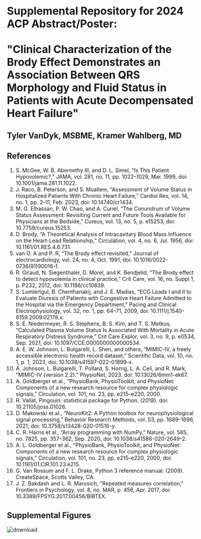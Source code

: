 # Supplemental Repository for 2024 ACP Abstract/Poster: <br/> <br/> "Clinical Characterization of the Brody Effect Demonstrates an Association Between QRS Morphology and Fluid Status in Patients with Acute Decompensated Heart Failure" 
## Tyler VanDyk, MSBME, Kramer Wahlberg, MD
## References
1. S. McGee, W. B. Abernethy III, and D. L. Simel, “Is This Patient Hypovolemic?,” JAMA, vol. 281, no. 11, pp. 1022–1029, Mar. 1999, doi: 10.1001/jama.281.11.1022.
2. J. Raco, B. Peterson, and S. Muallem, “Assessment of Volume Status in Hospitalized Patients With Chronic Heart Failure,” Cardiol Res, vol. 14, no. 1, pp. 2–11, Feb. 2023, doi: 10.14740/cr1434.
3. M. G. Elhassan, P. W. Chao, and A. Curiel, “The Conundrum of Volume Status Assessment: Revisiting Current and Future Tools Available for Physicians at the Bedside,” Cureus, vol. 13, no. 5, p. e15253, doi: 10.7759/cureus.15253.
4. D. Brody, “A Theoretical Analysis of Intracavitary Blood Mass Influence on the Heart-Lead Relationship,” Circulation, vol. 4, no. 6, Jul. 1956, doi: 10.1161/01.RES.4.6.731.
5. van O. A and P. R, “The Brody effect revisited,” Journal of electrocardiology, vol. 24, no. 4, Oct. 1991, doi: 10.1016/0022-0736(91)90016-f.
6. R. Giraud, N. Siegenthaler, D. Morel, and K. Bendjelid, “The Brody effect to detect hypovolemia in clinical practice,” Crit Care, vol. 16, no. Suppl 1, p. P232, 2012, doi: 10.1186/cc10839.
7. S. Lumlertgul, B. Chenthanakij, and J. E. Madias, “ECG Leads I and II to Evaluate Diuresis of Patients with Congestive Heart Failure Admitted to the Hospital via the Emergency Department,” Pacing and Clinical Electrophysiology, vol. 32, no. 1, pp. 64–71, 2009, doi: 10.1111/j.1540-8159.2009.02178.x.
8. S. E. Niedermeyer, R. S. Stephens, B. S. Kim, and T. S. Metkus, “Calculated Plasma Volume Status Is Associated With Mortality in Acute Respiratory Distress Syndrome,” Crit Care Explor, vol. 3, no. 9, p. e0534, Sep. 2021, doi: 10.1097/CCE.0000000000000534.
9. A. E. W. Johnson, L. Bulgarelli, L. Shen, and others, “MIMIC-IV, a freely accessible electronic health record dataset,” Scientific Data, vol. 10, no. 1, p. 1, 2023, doi: 10.1038/s41597-022-01899-x.
10. A. Johnson, L. Bulgarelli, T. Pollard, S. Horng, L. A. Celi, and R. Mark, “MIMIC-IV (version 2.2).” PhysioNet, 2023. doi: 10.13026/6mm1-ek67.
11. A. Goldberger et al., “PhysioBank, PhysioToolkit, and PhysioNet: Components of a new research resource for complex physiologic signals,” Circulation, vol. 101, no. 23, pp. e215–e220, 2000.
12. R. Vallat, Pingouin: statistical package for Python. (2018). doi: 10.21105/joss.01026.
13. D. Makowski et al., “NeuroKit2: A Python toolbox for neurophysiological signal processing,” Behavior Research Methods, vol. 53, pp. 1689–1696, 2021, doi: 10.3758/s13428-020-01516-y.
14. C. R. Harris et al., “Array programming with NumPy,” Nature, vol. 585, no. 7825, pp. 357–362, Sep. 2020, doi: 10.1038/s41586-020-2649-2.
15. A. L. Goldberger et al., “PhysioBank, PhysioToolkit, and PhysioNet: Components of a new research resource for complex physiologic signals,” Circulation, vol. 101, no. 23, pp. e215–e220, 2000, doi: 10.1161/01.CIR.101.23.e215.
16. G. Van Rossum and F. L. Drake, Python 3 reference manual. (2009). CreateSpace, Scotts Valley, CA.
17. J. Z. Bakdash and L. R. Marusich, “Repeated measures correlation,” Frontiers in Psychology, vol. 8, no. MAR, p. 456, Apr. 2017, doi: 10.3389/FPSYG.2017.00456/BIBTEX.

## Supplemental Figures
![download](https://github.com/user-attachments/assets/c1278d24-b89e-4f1f-9a1b-37c975be93d2)
